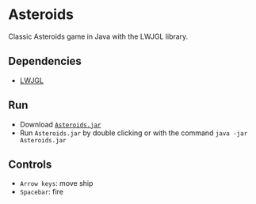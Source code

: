 # Asteroids
Classic Asteroids game in Java with the LWJGL library.

## Dependencies
- [LWJGL](https://www.lwjgl.org/)

## Run
- Download [`Asteroids.jar`](https://github.com/PacoHobi/Asteroids/raw/master/Asteroids.jar)
- Run `Asteroids.jar` by double clicking or with the command `java -jar Asteroids.jar`

## Controls
- `Arrow keys`: move ship
- `Spacebar`: fire
